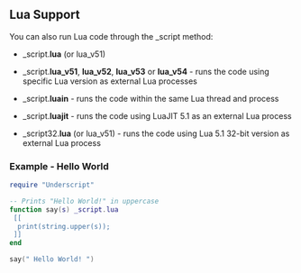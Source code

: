 ## Lua Support

You can also run Lua code through the _script method:

* _script.**lua** (or lua_v51)
* _script.**lua_v51**, **lua_v52**, **lua_v53** or **lua_v54** - runs the code using specific Lua version as external Lua processes
* _script.**luain** - runs the code within the same Lua thread and process
* _script.**luajit** - runs the code using LuaJIT 5.1 as an external Lua process

* _script32.**lua** (or lua_v51) - runs the code using Lua 5.1 32-bit version as external Lua process

### Example - Hello World

```lua
require "Underscript"

-- Prints "Hello World!" in uppercase
function say(s) _script.lua
 [[
  print(string.upper(s));
 ]]
end

say(" Hello World! ")
```